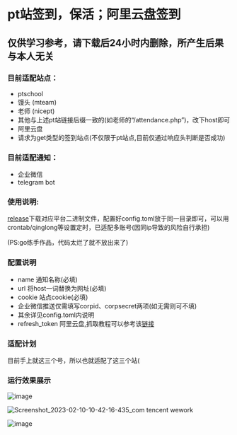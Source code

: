 # pt站签到，保活；阿里云盘签到
## 仅供学习参考，请下载后24小时内删除，所产生后果与本人无关  

### 目前适配站点：  
* ptschool  
* 馒头 (mteam)
* 老师 (nicept)
* 其他与上述pt站链接后缀一致的(如老师的“/attendance.php”)，改下host即可
* 阿里云盘
* 请求为get类型的签到站点(不仅限于pt站点,目前仅通过响应头判断是否成功)
### 目前适配通知：  
* 企业微信
* telegram bot
### 使用说明:  
[release](https://github.com/Ecalose/MyCheckBox/releases/latest)下载对应平台二进制文件，配置好config.toml放于同一目录即可，可以用crontab/qinglong等设置定时，已适配多账号(因同ip导致的风险自行承担) 

(PS:go练手作品，代码太烂了就不放出来了)

### 配置说明
* name 通知名称(必填)
* url 将host一词替换为网址(必填)
* cookie 站点cookie(必填)
* 企业微信推送仅需填写corpid、corpsecret两项(如无需则可不填)
* 其余详见config.toml内说明
* refresh_token 阿里云盘,抓取教程可以参考该[链接](https://alist.nn.ci/zh/guide/drivers/aliyundrive.html)

### 适配计划
目前手上就这三个号，所以也就适配了这三个站(

### 运行效果展示
![image](https://user-images.githubusercontent.com/47114714/218457785-db669532-09f3-441f-9fe2-a7fb576642aa.png)

![Screenshot_2023-02-10-10-42-16-435_com tencent wework](https://user-images.githubusercontent.com/47114714/217987149-047880d4-2eb4-4c77-b468-59b0fae204bd.png)

![image](https://user-images.githubusercontent.com/47114714/218293924-ba9e4317-3725-4e69-9c35-9ac504064d4c.png)



